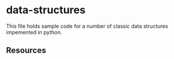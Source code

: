 # data-structures
This file holds sample code for a number of classic data structures impemented in python.

## Resources


